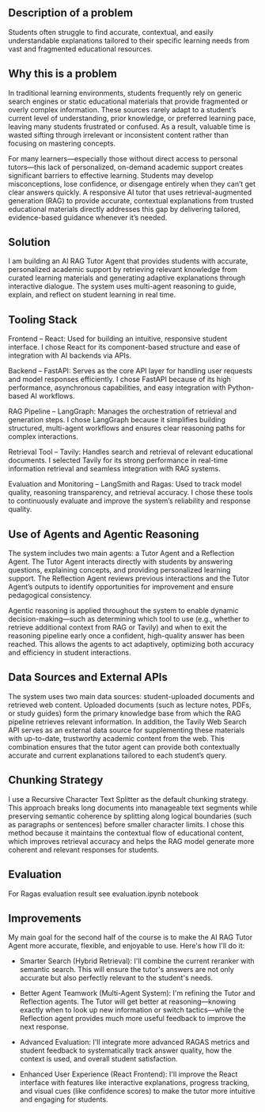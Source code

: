
## Description of a problem

Students often struggle to find accurate, contextual, and easily understandable explanations tailored to their specific learning needs from vast and fragmented educational resources.

## Why this is a problem

In traditional learning environments, students frequently rely on generic search engines or static educational materials that provide fragmented or overly complex information. These sources rarely adapt to a student’s current level of understanding, prior knowledge, or preferred learning pace, leaving many students frustrated or confused. As a result, valuable time is wasted sifting through irrelevant or inconsistent content rather than focusing on mastering concepts.

For many learners—especially those without direct access to personal tutors—this lack of personalized, on-demand academic support creates significant barriers to effective learning. Students may develop misconceptions, lose confidence, or disengage entirely when they can’t get clear answers quickly. A responsive AI tutor that uses retrieval-augmented generation (RAG) to provide accurate, contextual explanations from trusted educational materials directly addresses this gap by delivering tailored, evidence-based guidance whenever it’s needed.

## Solution 

I am building an AI RAG Tutor Agent that provides students with accurate, personalized academic support by retrieving relevant knowledge from curated learning materials and generating adaptive explanations through interactive dialogue. The system uses multi-agent reasoning to guide, explain, and reflect on student learning in real time.

## Tooling Stack

Frontend – React: Used for building an intuitive, responsive student interface. I chose React for its component-based structure and ease of integration with AI backends via APIs.

Backend – FastAPI: Serves as the core API layer for handling user requests and model responses efficiently. I chose FastAPI because of its high performance, asynchronous capabilities, and easy integration with Python-based AI workflows.

RAG Pipeline – LangGraph: Manages the orchestration of retrieval and generation steps. I chose LangGraph because it simplifies building structured, multi-agent workflows and ensures clear reasoning paths for complex interactions.

Retrieval Tool – Tavily: Handles search and retrieval of relevant educational documents. I selected Tavily for its strong performance in real-time information retrieval and seamless integration with RAG systems.

Evaluation and Monitoring – LangSmith and Ragas: Used to track model quality, reasoning transparency, and retrieval accuracy. I chose these tools to continuously evaluate and improve the system’s reliability and response quality.

## Use of Agents and Agentic Reasoning

The system includes two main agents: a Tutor Agent and a Reflection Agent. The Tutor Agent interacts directly with students by answering questions, explaining concepts, and providing personalized learning support. The Reflection Agent reviews previous interactions and the Tutor Agent’s outputs to identify opportunities for improvement and ensure pedagogical consistency.

Agentic reasoning is applied throughout the system to enable dynamic decision-making—such as determining which tool to use (e.g., whether to retrieve additional context from RAG or Tavily) and when to exit the reasoning pipeline early once a confident, high-quality answer has been reached. This allows the agents to act adaptively, optimizing both accuracy and efficiency in student interactions.

## Data Sources and External APIs

The system uses two main data sources: student-uploaded documents and retrieved web content. Uploaded documents (such as lecture notes, PDFs, or study guides) form the primary knowledge base from which the RAG pipeline retrieves relevant information. In addition, the Tavily Web Search API serves as an external data source for supplementing these materials with up-to-date, trustworthy academic content from the web. This combination ensures that the tutor agent can provide both contextually accurate and current explanations tailored to each student’s query.

## Chunking Strategy

I use a Recursive Character Text Splitter as the default chunking strategy. This approach breaks long documents into manageable text segments while preserving semantic coherence by splitting along logical boundaries (such as paragraphs or sentences) before smaller character limits. I chose this method because it maintains the contextual flow of educational content, which improves retrieval accuracy and helps the RAG model generate more coherent and relevant responses for students.

## Evaluation

For Ragas evaluation result see evaluation.ipynb notebook

## Improvements

My main goal for the second half of the course is to make the AI RAG Tutor Agent more accurate, flexible, and enjoyable to use. Here's how I'll do it: 

- Smarter Search (Hybrid Retrieval): I'll combine the current reranker with semantic search. This will ensure the tutor's answers are not only accurate but also perfectly relevant to the student's needs. 

- Better Agent Teamwork (Multi-Agent System): I'm refining the Tutor and Reflection agents. The Tutor will get better at reasoning—knowing exactly when to look up new information or switch tactics—while the Reflection agent provides much more useful feedback to improve the next response. 

- Advanced Evaluation: I'll integrate more advanced RAGAS metrics and student feedback to systematically track answer quality, how the context is used, and overall student satisfaction. 

- Enhanced User Experience (React Frontend): I'll improve the React interface with features like interactive explanations, progress tracking, and visual cues (like confidence scores) to make the tutor more intuitive and engaging for students.